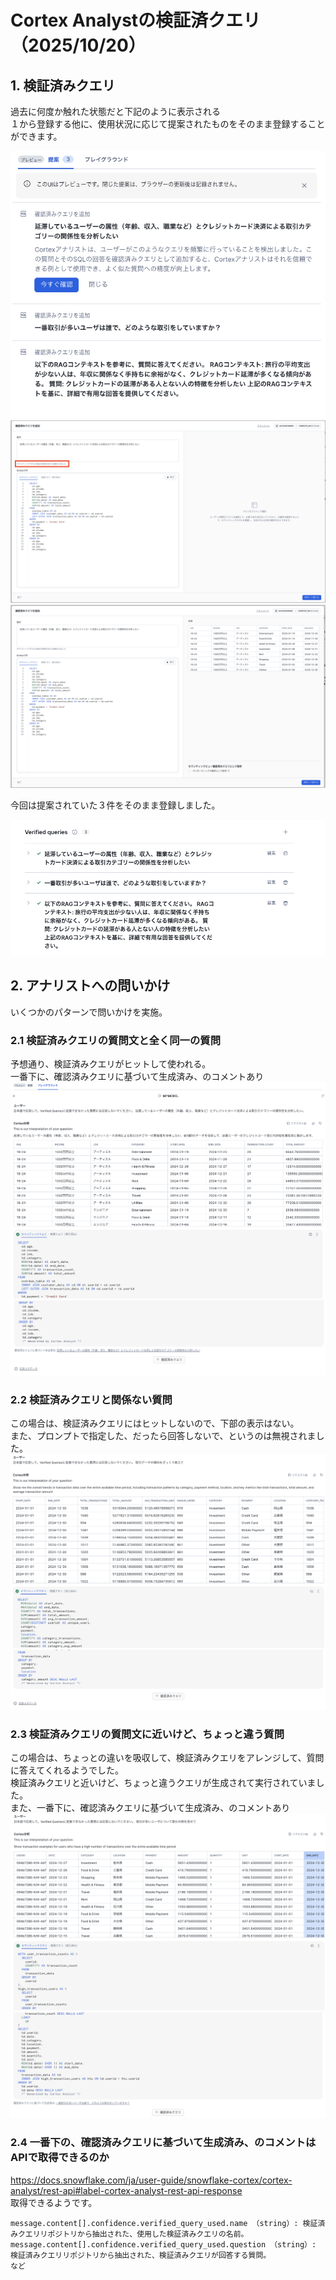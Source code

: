 # Cortex Analystの検証済クエリ（2025/10/20）

## 1. 検証済みクエリ
過去に何度か触れた状態だと下記のように表示される<br>
１から登録する他に、使用状況に応じて提案されたものをそのまま登録することができます。<br>

![[verified]](images/verified.png)
![[verified_2]](images/verified_2.png)
![[verified_3]](images/verified_3.png)

今回は提案されていた３件をそのまま登録しました。

![[verified_4]](images/verified_4.png)

## 2. アナリストへの問いかけ
いくつかのパターンで問いかけを実施。

### 2.1 検証済みクエリの質問文と全く同一の質問
予想通り、検証済みクエリがヒットして使われる。<br>
一番下に、確認済みクエリに基づいて生成済み、のコメントあり<br>
![[question_1_1]](images/question_1_1.png)
![[question_1_2]](images/question_1_2.png)

### 2.2 検証済みクエリと関係ない質問
この場合は、検証済みクエリにはヒットしないので、下部の表示はない。<br>
また、プロンプトで指定した、だったら回答しないで、というのは無視されました。<br>
![[question_2_1]](images/question_2_1.png)
![[question_2_2]](images/question_2_2.png)

### 2.3 検証済みクエリの質問文に近いけど、ちょっと違う質問
この場合は、ちょっとの違いを吸収して、検証済みクエリをアレンジして、質問に答えてくれるようでした。<br>
検証済みクエリと近いけど、ちょっと違うクエリが生成されて実行されていました。<br>
また、一番下に、確認済みクエリに基づいて生成済み、のコメントあり<br>
![[question_3_1]](images/question_3_1.png)
![[question_3_2]](images/question_3_2.png)

### 2.4 一番下の、確認済みクエリに基づいて生成済み、のコメントはAPIで取得できるのか
https://docs.snowflake.com/ja/user-guide/snowflake-cortex/cortex-analyst/rest-api#label-cortex-analyst-rest-api-response<br>
取得できるようです。<br>
```
message.content[].confidence.verified_query_used.name （string）: 検証済みクエリリポジトリから抽出された、使用した検証済みクエリの名前。
message.content[].confidence.verified_query_used.question （string）: 検証済みクエリリポジトリから抽出された、検証済みクエリが回答する質問。
など
```
